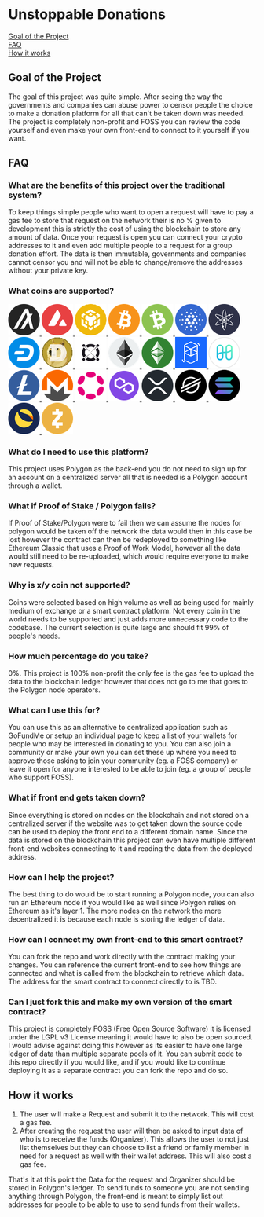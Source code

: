 # Unstoppable Donations

[Goal of the Project](#goals) <br />
[FAQ](#faq) <br />
[How it works](#how-it-works) <br />

## <a name="goals">Goal of the Project</a>

The goal of this project was quite simple. After seeing the way the governments and companies can abuse power to censor people the choice to make a donation platform for all that can't be taken down was needed. The project is completely non-profit and FOSS you can review the code yourself and even make your own front-end to connect to it yourself if you want.

## <a name="faq">FAQ</a>

### What are the benefits of this project over the traditional system?

To keep things simple people who want to open a request will have to pay a gas fee to store that request on the network their is no % given to development this is strictly the cost of using the blockchain to store any amount of data. Once your request is open you can connect your crypto addresses to it and even add multiple people to a request for a group donation effort. The data is then immutable, governments and companies cannot censor you and will not be able to change/remove the addresses without your private key.

### What coins are supported?

<p>
  <a href="https://www.algorand.com/">
    <img src="public/Algorand.png" width=64 />
  </a>
  <a href="https://www.avax.network/">
    <img src="public/Avalanche.png" width=64 />
  </a>
  <a href="https://www.bnbchain.world/">
    <img src="public/BSC.png" width=64 />
  </a>
  <a href="https://bitcoin.org/">
    <img src="public/Bitcoin.png" width=64 />
  </a>
  <a href="https://bch.info/">
    <img src="public/BitcoinCash.png" width=64 />
  </a>
  <a href="https://cardano.org/">
    <img src="public/Cardano.png" width=64 />
  </a>
  <a href="https://cosmos.network/">
    <img src="public/Cosmos.png" width=64 />
  </a>
  <a href="https://www.dash.org/">
    <img src="public/Dash.png" width=64 />
  </a>
  <a href="https://dogecoin.com/">
    <img src="public/Dogecoin.png" width=64 />
  </a>
  <a href="https://elrond.com/">
    <img src="public/Elrond.png" width=64 />
  </a>
  <a href="https://ethereum.org/">
    <img src="public/Ethereum.png" width=64 />
  </a>
  <a href="https://ethereumclassic.org/">
    <img src="public/EthereumClassic.png" width=64 />
  </a>
  <a href="https://fantom.foundation/">
    <img src="public/Fantom.png" width=64 />
  </a>
  <a href="https://www.harmony.one/">
    <img src="public/Harmony.png" width=64 />
  </a>
  <a href="https://litecoin.org/">
    <img src="public/Litecoin.png" width=64 />
  </a>
  <a href="https://www.getmonero.org/">
    <img src="public/Monero.png" width=64 />
  </a>
  <a href="https://polkadot.network/">
    <img src="public/Polkadot.png" width=64 />
  </a>
  <a href="https://polygon.technology/">
    <img src="public/Polygon.png" width=64 />
  </a>
  <a href="https://xrpl.org/">
    <img src="public/Ripple.png" width=64 />
  </a>
  <a href="https://www.stellar.org/">
    <img src="public/Stellar.png" width=64 />
  </a>
  <a href="https://solana.com/">
    <img src="public/Solana.png" width=64 />
  </a>
  <a href="https://www.terra.money/">
    <img src="public/Terra.png" width=64 />
  </a>
  <a href="https://z.cash/">
    <img src="public/ZCash.png" width=64 />
  </a>
</p>

### What do I need to use this platform?

This project uses Polygon as the back-end you do not need to sign up for an account on a centralized server all that is needed is a Polygon account through a wallet.

### What if Proof of Stake / Polygon fails?

If Proof of Stake/Polygon were to fail then we can assume the nodes for polygon would be taken off the network the data would then in this case be lost however the contract can then be redeployed to something like Ethereum Classic that uses a Proof of Work Model, however all the data would still need to be re-uploaded, which would require everyone to make new requests.

### Why is x/y coin not supported?

Coins were selected based on high volume as well as being used for mainly medium of exchange or a smart contract platform. Not every coin in the world needs to be supported and just adds more unnecessary code to the codebase. The current selection is quite large and should fit 99% of people's needs.

### How much percentage do you take?

0%. This project is 100% non-profit the only fee is the gas fee to upload the data to the blockchain ledger however that does not go to me that goes to the Polygon node operators.

### What can I use this for?

You can use this as an alternative to centralized application such as GoFundMe or setup an individual page to keep a list of your wallets for people who may be interested in donating to you. You can also join a community or make your own you can set these up where you need to approve those asking to join your community (eg. a FOSS company) or leave it open for anyone interested to be able to join (eg. a group of people who support FOSS).

### What if front end gets taken down?

Since everything is stored on nodes on the blockchain and not stored on a centralized server if the website was to get taken down the source code can be used to deploy the front end to a different domain name. Since the data is stored on the blockchain this project can even have multiple different front-end websites connecting to it and reading the data from the deployed address.

### How can I help the project?

The best thing to do would be to start running a Polygon node, you can also run an Ethereum node if you would like as well since Polygon relies on Ethereum as it's layer 1. The more nodes on the network the more decentralized it is because each node is storing the ledger of data.

### How can I connect my own front-end to this smart contract?

You can fork the repo and work directly with the contract making your changes. You can reference the current front-end to see how things are connected and what is called from the blockchain to retrieve which data.
The address for the smart contract to connect directly to is TBD.

### Can I just fork this and make my own version of the smart contract?

This project is completely FOSS (Free Open Source Software) it is licensed under the LGPL v3 License meaning it would have to also be open sourced. I would advise against doing this however as its easier to have one large ledger of data than multiple separate pools of it. You can submit code to this repo directly if you would like, and if you would like to continue deploying it as a separate contract you can fork the repo and do so.

## <a name="how-it-works">How it works</a>

1. The user will make a Request and submit it to the network. This will cost a gas fee.
2. After creating the request the user will then be asked to input data of who is to receive the funds (Organizer). This allows the user to not just list themselves but they can choose to list a friend or family member in need for a request as well with their wallet address. This will also cost a gas fee.

That's it at this point the Data for the request and Organizer should be stored in Polygon's ledger. To send funds to someone you are not sending anything through Polygon, the front-end is meant to simply list out addresses for people to be able to use to send funds from their wallets.
